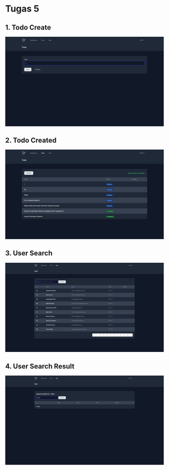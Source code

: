 # Tugas 5

## 1. Todo Create
![Alt text](screenshot\tugas5\todocreate.png)
## 2. Todo Created
![Alt text](screenshot\tugas5\todocreated.png)
## 3. User Search
![Alt text](screenshot\tugas5\usersearch.png)
## 4. User Search Result
![Alt text](screenshot\tugas5\searchresult.png)